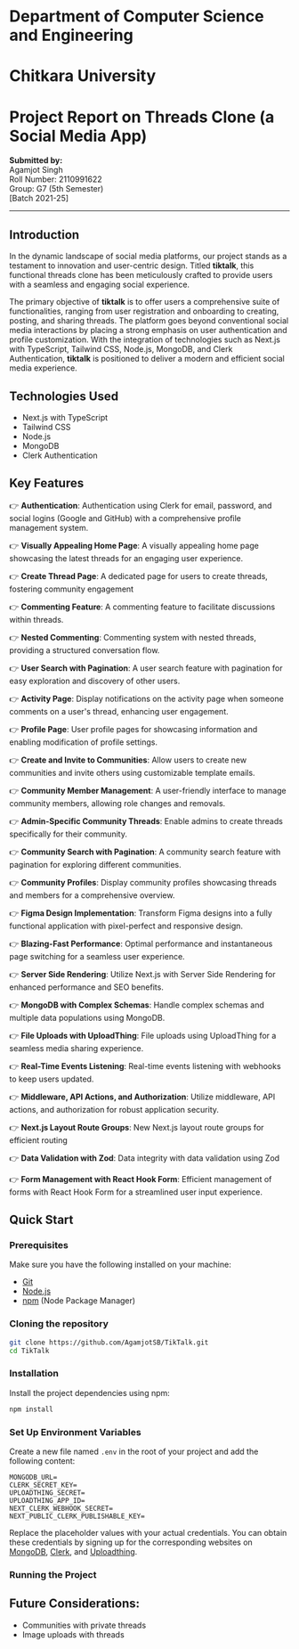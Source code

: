 # Department of Computer Science and Engineering
# Chitkara University

# Project Report on Threads Clone (a Social Media App)

**Submitted by:**  
Agamjot Singh  
Roll Number: 2110991622  
Group: G7 (5th Semester)  
[Batch 2021-25]

----

## Introduction

In the dynamic landscape of social media platforms, our project stands as a testament to innovation and user-centric design. Titled **tiktalk**, this functional threads clone has been meticulously crafted to provide users with a seamless and engaging social experience.

The primary objective of **tiktalk** is to offer users a comprehensive suite of functionalities, ranging from user registration and onboarding to creating, posting, and sharing threads. The platform goes beyond conventional social media interactions by placing a strong emphasis on user authentication and profile customization. With the integration of technologies such as Next.js with TypeScript, Tailwind CSS, Node.js, MongoDB, and Clerk Authentication, **tiktalk** is positioned to deliver a modern and efficient social media experience.


## Technologies Used 
- Next.js with TypeScript
- Tailwind CSS
- Node.js
- MongoDB
- Clerk Authentication

## Key Features

👉 **Authentication**: Authentication using Clerk for email, password, and social logins (Google and GitHub) with a comprehensive profile management system.

👉 **Visually Appealing Home Page**: A visually appealing home page showcasing the latest threads for an engaging user experience.

👉 **Create Thread Page**: A dedicated page for users to create threads, fostering community engagement

👉 **Commenting Feature**: A commenting feature to facilitate discussions within threads.

👉 **Nested Commenting**: Commenting system with nested threads, providing a structured conversation flow.

👉 **User Search with Pagination**: A user search feature with pagination for easy exploration and discovery of other users.

👉 **Activity Page**: Display notifications on the activity page when someone comments on a user's thread, enhancing user engagement.

👉 **Profile Page**: User profile pages for showcasing information and enabling modification of profile settings.

👉 **Create and Invite to Communities**: Allow users to create new communities and invite others using customizable template emails.

👉 **Community Member Management**: A user-friendly interface to manage community members, allowing role changes and removals.

👉 **Admin-Specific Community Threads**: Enable admins to create threads specifically for their community.

👉 **Community Search with Pagination**: A community search feature with pagination for exploring different communities.

👉 **Community Profiles**: Display community profiles showcasing threads and members for a comprehensive overview.

👉 **Figma Design Implementation**: Transform Figma designs into a fully functional application with pixel-perfect and responsive design.

👉 **Blazing-Fast Performance**: Optimal performance and instantaneous page switching for a seamless user experience.

👉 **Server Side Rendering**: Utilize Next.js with Server Side Rendering for enhanced performance and SEO benefits.

👉 **MongoDB with Complex Schemas**: Handle complex schemas and multiple data populations using MongoDB.

👉 **File Uploads with UploadThing**: File uploads using UploadThing for a seamless media sharing experience.

👉 **Real-Time Events Listening**: Real-time events listening with webhooks to keep users updated.

👉 **Middleware, API Actions, and Authorization**: Utilize middleware, API actions, and authorization for robust application security.

👉 **Next.js Layout Route Groups**: New Next.js layout route groups for efficient routing

👉 **Data Validation with Zod**: Data integrity with data validation using Zod

👉 **Form Management with React Hook Form**: Efficient management of forms with React Hook Form for a streamlined user input experience.

## Quick Start

### Prerequisites

Make sure you have the following installed on your machine:
- [Git](https://git-scm.com/)
- [Node.js](https://nodejs.org/en)
- [npm](https://www.npmjs.com/) (Node Package Manager)

### Cloning the repository

```bash
git clone https://github.com/AgamjotSB/TikTalk.git
cd TikTalk
```

### Installation

Install the project dependencies using npm:

```bash
npm install
```

### Set Up Environment Variables
Create a new file named `.env` in the root of your project and add the following content:

```env
MONGODB_URL=
CLERK_SECRET_KEY=
UPLOADTHING_SECRET=
UPLOADTHING_APP_ID=
NEXT_CLERK_WEBHOOK_SECRET=
NEXT_PUBLIC_CLERK_PUBLISHABLE_KEY=
```
Replace the placeholder values with your actual credentials. You can obtain these credentials by signing up for the corresponding websites on [MongoDB](https://www.mongodb.com/), [Clerk](https://clerk.com/), and [Uploadthing](https://uploadthing.com/). 


### Running the Project

## Future Considerations: 
- Communities with private threads
- Image uploads with threads
